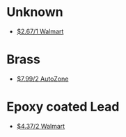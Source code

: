# Unknown
- [$2.67/1 Walmart](https://www.walmart.com/ip/EverStart-Battery-Top-Post-with-Wing-Nut-Fits-Positive-and-Negative-Posts/797974903)

# Brass
- [$7.99/2 AutoZone](https://www.autozone.com/batteries-starting-and-charging/battery-terminal/p/duralast-top-post-battery-terminal-2-pack-az1290cs/411476_0_0)

# Epoxy coated Lead
- [$4.37/2 Walmart](https://www.walmart.com/ip/EverStart-Marine-Epoxy-Coated-Battery-Terminals-Easy-Polarity-Identification/765659724?athbdg=L1103)
